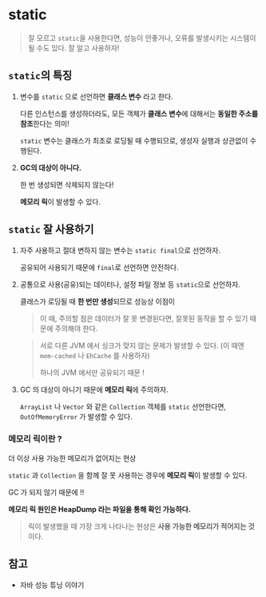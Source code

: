 # static

> 잘 모르고 `static`을 사용한다면, 성능이 안좋거나, 오류를 발생시키는 시스템이 될 수도 있다. 잘 알고 사용하자!

## `static`의 특징
1. 변수를 `static` 으로 선언하면 **클래스 변수** 라고 한다.

   다른 인스턴스를 생성하더라도, 모든 객체가 **클래스 변수**에 대해서는 **동일한 주소를 참조**한다는 의미!
   
   `static` 변수는 클래스가 최초로 로딩될 때 수행되므로, 생성자 실행과 상관없이 수행된다.

2. **GC의 대상이 아니다.**

   한 번 생성되면 삭제되지 않는다!

   **메모리 릭**이 발생할 수 있다.

## `static` 잘 사용하기
1. 자주 사용하고 절대 변하지 않는 변수는 `static final`으로 선언하자.

   공유되어 사용되기 때문에 `final`로 선언하면 안전하다.

2. 공통으로 사용(공유)되는 데이터나, 설정 파일 정보 등 `static`으로 선언하자.
   
   클래스가 로딩될 때 **한 번만 생성**되므로 성능상 이점이 

   > 이 때, 주의할 점은 데이터가 잘 못 변경된다면, 잘못된 동작을 할 수 있기 때문에 주의해야 한다.
   
   > 서로 다른 JVM 에서 싱크가 맞지 않는 문제가 발생할 수 있다. (이 때엔 `mem-cached` 나 `EhCache` 를 사용하자)
   > 
   > 하나의 JVM 에서만 공유되기 때문 !
   
3. GC 의 대상이 아니기 때문에 **메모리 릭**에 주의하자.

   `ArrayList` 나 `Vector` 와 같은 `Collection` 객체를 `static` 선언한다면, `OutOfMemoryError` 가 발생할 수 있다.

### **메모리 릭**이란 ?
더 이상 사용 가능한 메모리가 없어지는 현상

`static` 과 `Collection` 을 함께 잘 못 사용하는 경우에 **메모리 릭**이 발생할 수 있다.

GC 가 되지 않기 때문에 !!

**메모리 릭 원인은 HeapDump 라는 파일을 통해 확인 가능하다.**

> 릭이 발생했을 때 가장 크게 나타나는 현상은 **사용 가능한 메모리가 적어지는 것**이다.

## 참고
- 자바 성능 튜닝 이야기